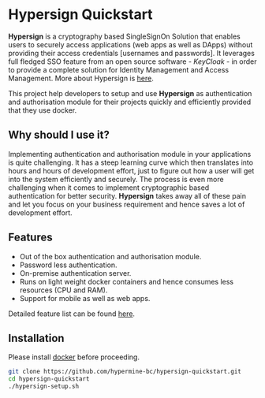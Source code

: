 # Hypersign Quickstart

**Hypersign** is a cryptography based SingleSignOn Solution that enables users to securely access applications (web apps as well as DApps) without providing their access credentials [usernames and passwords]. It leverages full fledged SSO feature from an open source software - _KeyCloak_ - in order to provide a complete solution for Identity Management and Access Management. More about Hypersign is [here]([https://github.com/hypermine-bc/hypersign/blob/master/docs/overview.md](https://github.com/hypermine-bc/hypersign/blob/master/docs/overview.md)).

This project help developers to setup and use **Hypersign** as authentication and authorisation module for their projects quickly and efficiently provided that they use docker. 

## Why should I use it?

Implementing authentication and authorisation module in your applications is quite challenging. It has a steep learning curve which then translates into hours and hours of development effort, just to figure out how a user will get into the system efficiently and securely.  The process is even more challenging when it comes to implement cryptographic based authentication for better security. **Hypersign** takes away all of these pain and let you focus on your business requirement and hence saves a lot of development effort. 

## Features  

- Out of the box authentication and authorisation module.
- Password less authentication.
- On-premise authentication server.
- Runs on light weight docker containers and hence consumes less resources (CPU and RAM).
- Support for mobile as well as web apps.

Detailed feature list can be found [here]([https://github.com/hypermine-bc/hypersign/blob/master/docs/overview.md#features](https://github.com/hypermine-bc/hypersign/blob/master/docs/overview.md#features)).


## Installation

Please install [docker]([https://docs.docker.com/install/linux/docker-ce/ubuntu/](https://docs.docker.com/install/linux/docker-ce/ubuntu/)) before proceeding.
```sh
git clone https://github.com/hypermine-bc/hypersign-quickstart.git 
cd hypersign-quickstart 
./hypersign-setup.sh
```

